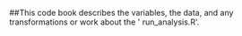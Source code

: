 ##This code book describes the variables, the data, and any transformations or work about the ' run_analysis.R'.

